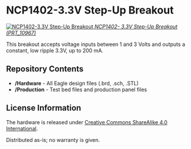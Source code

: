 NCP1402-3.3V Step-Up Breakout
=============================

[![NCP1402-3.3V Step-Up Breakout](https://cdn.sparkfun.com//assets/parts/6/1/6/1/10967-01a.jpg)
*NCP1402- 3.3V Step-Up Breakout (PRT_10967)*](https://www.sparkfun.com/products/10967)

This breakout accepts voltage inputs between 1 and 3 Volts and outputs a constant, low ripple 3.3V, up to 200 mA.

Repository Contents
-------------------

* **/Hardware** - All Eagle design files (.brd, .sch, .STL)
* **/Production** - Test bed files and production panel files


License Information
-------------------
The hardware is released under [Creative Commons ShareAlike 4.0 International](https://creativecommons.org/licenses/by-sa/4.0/).

Distributed as-is; no warranty is given.
